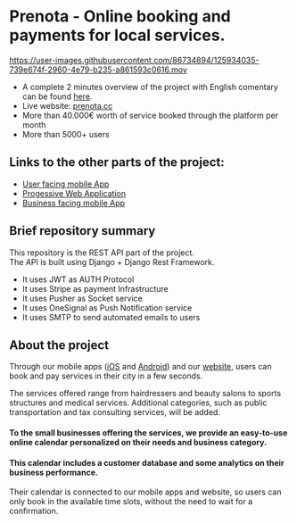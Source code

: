 

# Prenota - Online booking and payments for local services.


https://user-images.githubusercontent.com/86734894/125934035-739e674f-2960-4e79-b235-a861593c0616.mov


- A complete 2 minutes overview of the project with English comentary can be found [here](https://www.youtube.com/watch?v=mReddWSSp-A).
- Live website: [prenota.cc](https://prenota.cc)
- More than 40.000€ worth of service booked through the platform per month
- More than 5000+ users

## Links to the other parts of the project:
- [User facing mobile App]()
- [Progessive Web Application](https://github.com/VenierGiacomo/Prenota-PWA)
- [Business facing mobile App]()

## Brief repository summary  
This repository is the REST API part of the project.   
The API is built using Django + Django Rest Framework.
- It uses JWT as AUTH Protocol
- It uses Stripe as payment Infrastructure 
- It uses Pusher as Socket service
- It uses OneSignal as Push Notification service
- It uses SMTP to send automated emails to users

## About the project
Through our mobile apps ([iOS](https://apps.apple.com/app/id1523525291) and [Android](https://play.google.com/store/apps/details?id=io.prenota.client)) and our [website](https://prenota.cc), users can book and pay services in their city in a few seconds.

The services offered range from hairdressers and beauty salons to sports structures and medical services. Additional categories, such as public transportation and tax consulting services, will be added.

#### To the small businesses offering the services, we provide an easy-to-use online calendar personalized on their needs and business category.
#### This calendar includes a customer database and some analytics on their business performance.

Their calendar is connected to our mobile apps and website, so users can only book in the available time slots, without the need to wait for a confirmation.






